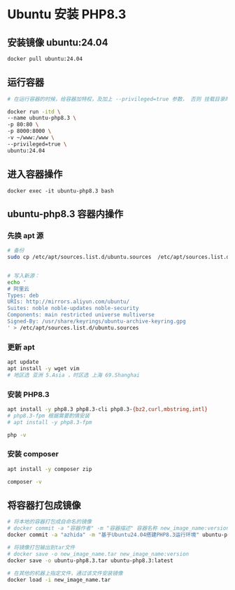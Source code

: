 # Ubuntu 安装 PHP8.3

## 安装镜像 ubuntu:24.04

```sh
docker pull ubuntu:24.04
```

## 运行容器

```sh
# 在运行容器的时候，给容器加特权，及加上 --privileged=true 参数， 否则 挂载目录时会提示无权限

docker run -itd \
--name ubuntu-php8.3 \
-p 80:80 \
-p 8000:8000 \
-v ~/www:/www \
--privileged=true \
ubuntu:24.04
```

## 进入容器操作

```
docker exec -it ubuntu-php8.3 bash
```

## ubuntu-php8.3 容器内操作

### 先换 apt 源

```sh
# 备份
sudo cp /etc/apt/sources.list.d/ubuntu.sources  /etc/apt/sources.list.d/ubuntu.sources.bak


# 写入新源：
echo '
# 阿里云
Types: deb
URIs: http://mirrors.aliyun.com/ubuntu/
Suites: noble noble-updates noble-security
Components: main restricted universe multiverse
Signed-By: /usr/share/keyrings/ubuntu-archive-keyring.gpg
' > /etc/apt/sources.list.d/ubuntu.sources

```

### 更新 apt

```sh
apt update
apt install -y wget vim 
# 地区选 亚洲 5.Asia ，时区选 上海 69.Shanghai
```

### 安装 PHP8.3

```sh
apt install -y php8.3 php8.3-cli php8.3-{bz2,curl,mbstring,intl}
# php8.3-fpm 根据需要酌情安装
# apt install -y php8.3-fpm 

php -v
```

### 安装 composer

```sh
apt install -y composer zip

composer -v
```

## 将容器打包成镜像

```sh
# 将本地的容器打包成自命名的镜像
# docker commit -a "容器作者" -m "容器描述" 容器名称 new_image_name:version
docker commit -a "azhida" -m "基于Ubuntu24.04搭建PHP8.3运行环境" ubuntu-php8.3 ubuntu-php8.3:latest

# 将镜像打包输出到tar文件
# docker save -o new_image_name.tar new_image_name:version
docker save -o ubuntu-php8.3.tar ubuntu-php8.3:latest

# 在其他的机器上指定文件，通过该文件安装镜像
docker load -i new_image_name.tar
```